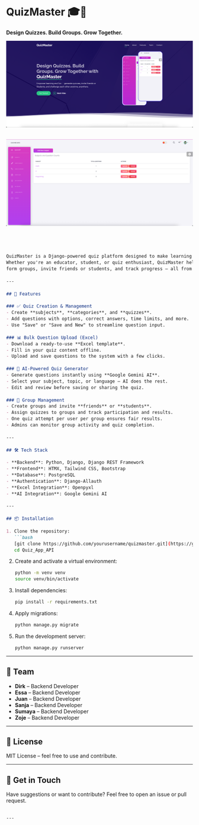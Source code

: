 # QuizMaster 🎓🧠  
**Design Quizzes. Build Groups. Grow Together.**

![image_alt](https://github.com/esagraphic/Quiz_App_API/blob/38bff21a8baae9b61e3882c8670aad3e5bb1ed60/landing.png?raw=true)

![image_alt](https://github.com/esagraphic/Quiz_App_API/blob/38bff21a8baae9b61e3882c8670aad3e5bb1ed60/dashboard.png?raw=true)
---

````markdown



QuizMaster is a Django-powered quiz platform designed to make learning interactive and fun.
Whether you're an educator, student, or quiz enthusiast, QuizMaster helps you create quizzes,
form groups, invite friends or students, and track progress — all from one easy-to-use application.

---

## 🚀 Features

### ✅ Quiz Creation & Management
- Create **subjects**, **categories**, and **quizzes**.
- Add questions with options, correct answers, time limits, and more.
- Use "Save" or "Save and New" to streamline question input.

### 📊 Bulk Question Upload (Excel)
- Download a ready-to-use **Excel template**.
- Fill in your quiz content offline.
- Upload and save questions to the system with a few clicks.

### 🤖 AI-Powered Quiz Generator
- Generate questions instantly using **Google Gemini AI**.
- Select your subject, topic, or language — AI does the rest.
- Edit and review before saving or sharing the quiz.

### 👥 Group Management
- Create groups and invite **friends** or **students**.
- Assign quizzes to groups and track participation and results.
- One quiz attempt per user per group ensures fair results.
- Admins can monitor group activity and quiz completion.

---

## 🛠️ Tech Stack

- **Backend**: Python, Django, Django REST Framework  
- **Frontend**: HTMX, Tailwind CSS, Bootstrap  
- **Database**: PostgreSQL  
- **Authentication**: Django-Allauth  
- **Excel Integration**: Openpyxl  
- **AI Integration**: Google Gemini AI  

---

## 📦 Installation

1. Clone the repository:
   ```bash
   [git clone https://github.com/yourusername/quizmaster.git](https://github.com/esagraphic/Quiz_App_API.git)
   cd Quiz_App_API
````

2. Create and activate a virtual environment:

   ```bash
   python -m venv venv
   source venv/bin/activate
   ```

3. Install dependencies:

   ```bash
   pip install -r requirements.txt
   ```

4. Apply migrations:

   ```bash
   python manage.py migrate
   ```

5. Run the development server:

   ```bash
   python manage.py runserver
   ```

---

## 👤 Team

* **Dirk** – Backend Developer
* **Essa** – Backend Developer
* **Juan** – Backend Developer
* **Sanja** – Backend Developer
* **Sumaya** – Backend Developer
* **Zoje** – Backend Developer

---



## 📎 License

MIT License – feel free to use and contribute.

---

## 💬 Get in Touch

Have suggestions or want to contribute? Feel free to open an issue or pull request.

```

---

```
